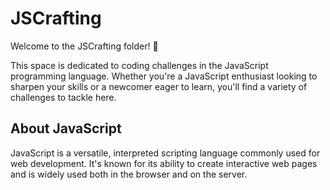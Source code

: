 # JSCrafting

Welcome to the JSCrafting folder! 🚀

This space is dedicated to coding challenges in the JavaScript programming language. Whether you're a JavaScript enthusiast looking to sharpen your skills or a newcomer eager to learn, you'll find a variety of challenges to tackle here.

## About JavaScript

JavaScript is a versatile, interpreted scripting language commonly used for web development. It's known for its ability to create interactive web pages and is widely used both in the browser and on the server.

